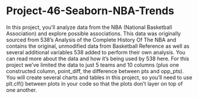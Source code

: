 # Project-46-Seaborn-NBA-Trends
In this project, you’ll analyze data from the NBA (National Basketball Association) and explore possible associations.  This data was originally sourced from 538’s Analysis of the Complete History Of The NBA and contains the original, unmodified data from Basketball Reference as well as several additional variables 538 added to perform their own analysis.  You can read more about the data and how it’s being used by 538 here. For this project we’ve limited the data to just 5 teams and 10 columns (plus one constructed column, point_diff, the difference between pts and opp_pts).  You will create several charts and tables in this project, so you’ll need to use plt.clf() between plots in your code so that the plots don’t layer on top of one another.
